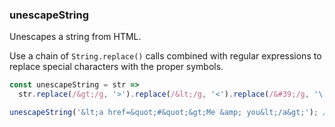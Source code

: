 ### unescapeString

Unescapes a string from HTML.

Use a chain of `String.replace()` calls combined with regular expressions to replace special characters with the proper symbols.

```js
const unescapeString = str =>
  str.replace(/&gt;/g, '>').replace(/&lt;/g, '<').replace(/&#39;/g, '\'').replace(/&quot;/g, '"').replace(/&amp;/g, '&');
```

```js
unescapeString('&lt;a href=&quot;#&quot;&gt;Me &amp; you&lt;/a&gt;'); // '<a href="#">Me & you</a>'
```
